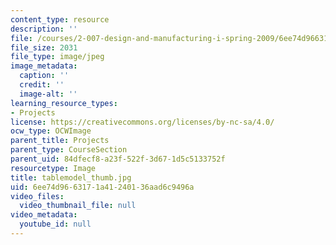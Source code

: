 ```yaml
---
content_type: resource
description: ''
file: /courses/2-007-design-and-manufacturing-i-spring-2009/6ee74d9663171a41240136aad6c9496a_tablemodel_thumb.jpg
file_size: 2031
file_type: image/jpeg
image_metadata:
  caption: ''
  credit: ''
  image-alt: ''
learning_resource_types:
- Projects
license: https://creativecommons.org/licenses/by-nc-sa/4.0/
ocw_type: OCWImage
parent_title: Projects
parent_type: CourseSection
parent_uid: 84dfecf8-a23f-522f-3d67-1d5c5133752f
resourcetype: Image
title: tablemodel_thumb.jpg
uid: 6ee74d96-6317-1a41-2401-36aad6c9496a
video_files:
  video_thumbnail_file: null
video_metadata:
  youtube_id: null
---
```

